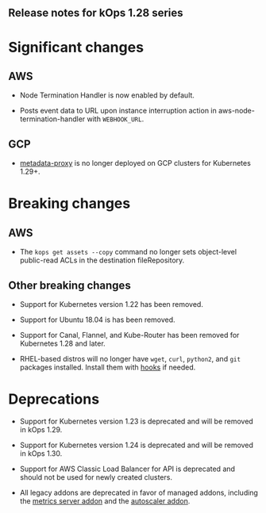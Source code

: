 ## Release notes for kOps 1.28 series

# Significant changes

## AWS

* Node Termination Handler is now enabled by default.

* Posts event data to URL upon instance interruption action in aws-node-termination-handler with `WEBHOOK_URL`.

## GCP

* [metadata-proxy](https://github.com/kubernetes/kubernetes/tree/master/cluster/addons/metadata-proxy) is no longer deployed on GCP clusters for Kubernetes 1.29+.

# Breaking changes

## AWS

* The `kops get assets --copy` command no longer sets object-level public-read ACLs in the destination fileRepository.

## Other breaking changes

* Support for Kubernetes version 1.22 has been removed.

* Support for Ubuntu 18.04 is has been removed.

* Support for Canal, Flannel, and Kube-Router has been removed for Kubernetes 1.28 and later.

* RHEL-based distros will no longer have `wget`, `curl`, `python2`, and `git` packages installed. Install them with [hooks](/cluster_spec/#hooks) if needed.

# Deprecations

* Support for Kubernetes version 1.23 is deprecated and will be removed in kOps 1.29.

* Support for Kubernetes version 1.24 is deprecated and will be removed in kOps 1.30.

* Support for AWS Classic Load Balancer for API is deprecated and should not be used for newly created clusters.

* All legacy addons are deprecated in favor of managed addons, including the [metrics server addon](https://github.com/kubernetes/kops/tree/master/addons/metrics-server) and the [autoscaler addon](https://github.com/kubernetes/kops/tree/master/addons/cluster-autoscaler).
